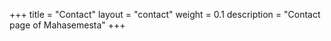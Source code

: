 +++
title = "Contact"
layout = "contact"
weight = 0.1
description = "Contact page of Mahasemesta"
+++